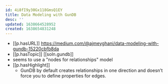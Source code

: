 ```yaml
---
id: 4i8fI9y30Gx118GmsQ1EY
title: Data Modeling with GunDB
desc: ''
updated: 1638664528952
created: 1638654831248
---
```


- [[p.hasURL]] https://medium.com/@ajmeyghani/data-modeling-with-gundb-15220cbfb8da
- [[p.hasTopic]] [[soln.gundb]]
- seems to use a "nodes for relationships" model
- [[p.hasHighlight]]
  - GunDB by default creates relationships in one direction and doesn’t force you to define properties for edges.